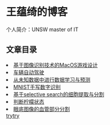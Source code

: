 # 王蕴绮的博客 
个人简介：UNSW master of IT

## 文章目录
<li><a href='./Game1/try1.html'>基于图像识别技术的MacOS游戏设计</a></li>
<li><a href='./自动/try2.html'>车辆自动驾驶</a></li>
<li><a href=''>从未知数据中进行数据学习与预测</a></li>
<li><a href=''>MNIST手写数字识别</a></li>
<li><a href=''>基于selective search的细胞提取与分割</a></li>
<li><a href=''>判断柠檬状态</a></li>
<li><a href=''>眼底图像的血管部分分割</a></li>
<a href='./简历1.html'>trytry</a>
